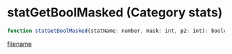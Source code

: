 # statGetBoolMasked (Category stats)

```js
function statGetBoolMasked(statName: number, mask: int, p2: int): boolean
```

[filename](statGetBoolMasked_m.md ':include')